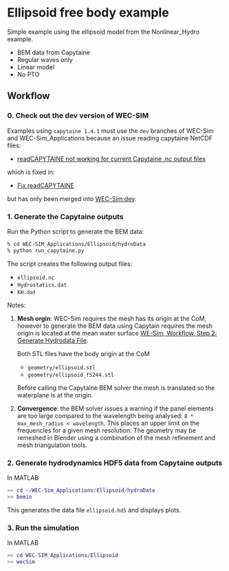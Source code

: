 # Ellipsoid free body example

Simple example using the ellipsoid model from the Nonlinear_Hydro example.

- BEM data from Capytaine
- Regular waves only
- Linear model
- No PTO

## Workflow

### 0. Check out the dev version of WEC-SIM

Examples using `capytaine 1.4.1` must use the `dev` branches of WEC-Sim and
WEC-Sim_Applications because an issue reading capytaine NetCDF files:

- [readCAPYTAINE not working for current Capytaine .nc output files](https://github.com/WEC-Sim/WEC-Sim/issues/875)

which is fixed in:

- [Fix readCAPYTAINE](https://github.com/WEC-Sim/WEC-Sim/pull/884)

but has only been merged into [WEC-Sim:dev](https://github.com/WEC-Sim/WEC-Sim/tree/dev).


### 1. Generate the Capytaine outputs

Run the Python script to generate the BEM data:

```zsh
% cd WEC-SIM_Applications/Ellipsoid/hydroData
% python run_capytaine.py
```

The script creates the following output files:

- `ellipsoid.nc`
- `Hydrostatics.dat`
- `KH.dat`


Notes:

1. **Mesh orgin**: WEC-Sim requires the mesh has its origin at the CoM, however
to generate the BEM data using Capytain requires the mesh origin is located
at the mean water surface [WE-Sim, Workflow, Step 2: Generate Hydrodata File](http://wec-sim.github.io/WEC-Sim/master/user/workflow.html#step-2-generate-hydrodata-file).

    Both STL files have the body origin at the CoM

    - `geometry/ellipsoid.stl`
    - `geometry/ellipsoid_f5244.stl`

    Before calling the Capytaine BEM solver the mesh is translated so the
    waterplane is at the origin.

2. **Convergence**: the BEM solver issues a warning if the panel elements
are too large compared to the wavelength being analysed: `8 * max_mesh_radius < wavelength`. This places an upper limit on the frequencies for a given mesh resolution. The geometry may be remeshed in Blender using a combination of the
mesh refinement and mesh triangulation tools.


### 2. Generate hydrodynamics HDF5 data from Capytaine outputs

In MATLAB

```matlab
>> cd ~/WEC-Sim_Applications/Ellipsoid/hydroData
>> bemio
```

This generates the data file `ellipsoid.hd5` and displays plots.


### 3. Run the simulation

In MATLAB

```matlab
>> cd WEC-SIM_Applications/Ellipsoid
>> wecSim
```








